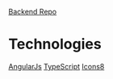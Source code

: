 [Backend Repo](https://github.com/dayjyun/skylight-backend)

# Technologies
[AngularJs](https://angularjs.org/)
[TypeScript](https://www.typescriptlang.org/)
[Icons8](https://icons8.com/)
